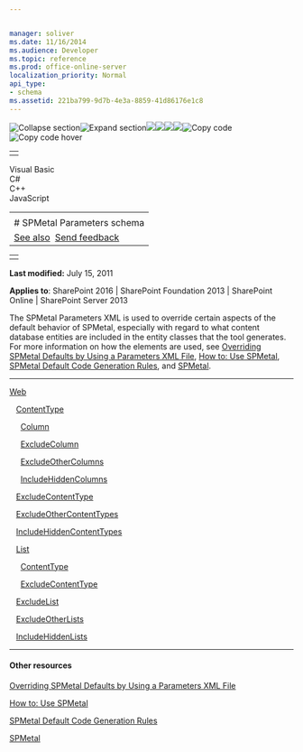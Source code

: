```yaml
---


manager: soliver
ms.date: 11/16/2014
ms.audience: Developer
ms.topic: reference
ms.prod: office-online-server
localization_priority: Normal
api_type:
- schema
ms.assetid: 221ba799-9d7b-4e3a-8859-41d86176e1c8
---
```


![Collapse
section](../icons/collapse_all.gif "Collapse section")![Expand
section](../icons/expand_all.gif "Expand section")![](../icons/collapse_all.gif)![](../icons/expand_all.gif)![](../icons/dropdown.gif)![](../icons/dropdownHover.gif)![Copy
code](../icons/copycode.gif "Copy code")![Copy code
hover](../icons/copycodeHighlight.gif "Copy code hover")
<table>
<tbody>
<tr class="odd">
<td align="left"></td>
</tr>
</tbody>
</table>

Visual Basic  
C\#  
C++  
JavaScript  

<table>
<tbody>
<tr class="odd">
<td align="left"><span id="runningHeaderText"></span></td>
</tr>
<tr class="even">
<td align="left"># SPMetal Parameters schema</td>
</tr>
<tr class="odd">
<td align="left"><a href="#seeAlsoToggle">See also</a>  <span id="headfeedbackarea" class="feedbackhead"><a href="javascript:SubmitFeedback(&#39;docthis@Microsoft.com&#39;,&#39;&#39;,&#39;&#39;,&#39;&#39;,&#39;1.0.18082.1225&#39;,&#39;%0\dThank%20you%20for%20your%20feedback.%20The%20developer%20writing%20teams%20use%20your%20feedback%20to%20improve%20documentation.%20While%20we%20are%20reviewing%20your%20feedback,%20we%20may%20send%20you%20e-mail%20to%20ask%20for%20clarification%20or%20feedback%20on%20a%20solution.%20We%20do%20not%20use%20your%20e-mail%20address%20for%20any%20other%20purpose%20and%20we%20delete%20it%20after%20we%20finish%20our%20review.%0\AFor%20further%20information%20about%20the%20privacy%20policies%20of%20Microsoft,%20please%20see%20http://privacy.microsoft.com/en-us/default.aspx.%0\A%0\d&#39;,&#39;Customer%20feedback&#39;);">Send feedback</a></span></td>
</tr>
</tbody>
</table>

<table>
<colgroup>
<col width="100%" />
</colgroup>
<tbody>
<tr class="odd">
<td align="left"></td>
</tr>
</tbody>
</table>

**Last modified:** July 15, 2011

**Applies to**: SharePoint 2016 | SharePoint Foundation 2013 |
SharePoint Online | SharePoint Server 2013

The SPMetal Parameters XML is used to override certain aspects of the
default behavior of SPMetal, especially with regard to what content
database entities are included in the entity classes that the tool
generates. For more information on how the elements are used, see
[Overriding SPMetal Defaults by Using a Parameters XML
File](http://msdn.microsoft.com/library/209359b2-bd46-47b6-837d-3c0c2005cb19(Office.15).aspx),
[How to: Use
SPMetal](http://msdn.microsoft.com/library/bfeb17f4-9cee-4008-bfb4-8e22e3acae1c(Office.15).aspx),
[SPMetal Default Code Generation
Rules](http://msdn.microsoft.com/library/873ac65e-425e-40f3-9ef6-753d3cda1436(Office.15).aspx),
and
[SPMetal](http://msdn.microsoft.com/library/bbb79c7c-a994-4ef9-9d43-8fc046dc508b(Office.15).aspx).


---------------------------------------------------------------------------------------------------------------------------------------------------------------------------------------------

[Web](web-spmetal.htm)

   [ContentType](contenttype-spmetal.htm)

     [Column](column-spmetal.htm)

     [ExcludeColumn](excludecolumn-spmetal.htm)

     [ExcludeOtherColumns](excludeothercolumns-spmetal.htm)

     [IncludeHiddenColumns](includehiddencolumns-spmetal.htm)

   [ExcludeContentType](excludecontenttype-spmetal.htm)

   [ExcludeOtherContentTypes](excludeothercontenttypes-spmetal.htm)

   [IncludeHiddenContentTypes](includehiddencontenttypes-spmetal.htm)

   [List](list-spmetal.htm)

     [ContentType](contenttype-spmetal.htm)

     [ExcludeContentType](excludecontenttype-spmetal.htm)

   [ExcludeList](excludelist-spmetal.htm)

   [ExcludeOtherLists](excludeotherlists-spmetal.htm)

   [IncludeHiddenLists](includehiddenlists-spmetal.htm)


-------------------------------------------------------------------------------------------------------------------------------------------------------------------------------------------

#### Other resources

[Overriding SPMetal Defaults by Using a Parameters XML
File](http://msdn.microsoft.com/library/209359b2-bd46-47b6-837d-3c0c2005cb19(Office.15).aspx)

[How to: Use
SPMetal](http://msdn.microsoft.com/library/bfeb17f4-9cee-4008-bfb4-8e22e3acae1c(Office.15).aspx)

[SPMetal Default Code Generation
Rules](http://msdn.microsoft.com/library/873ac65e-425e-40f3-9ef6-753d3cda1436(Office.15).aspx)

[SPMetal](http://msdn.microsoft.com/library/bbb79c7c-a994-4ef9-9d43-8fc046dc508b(Office.15).aspx)








